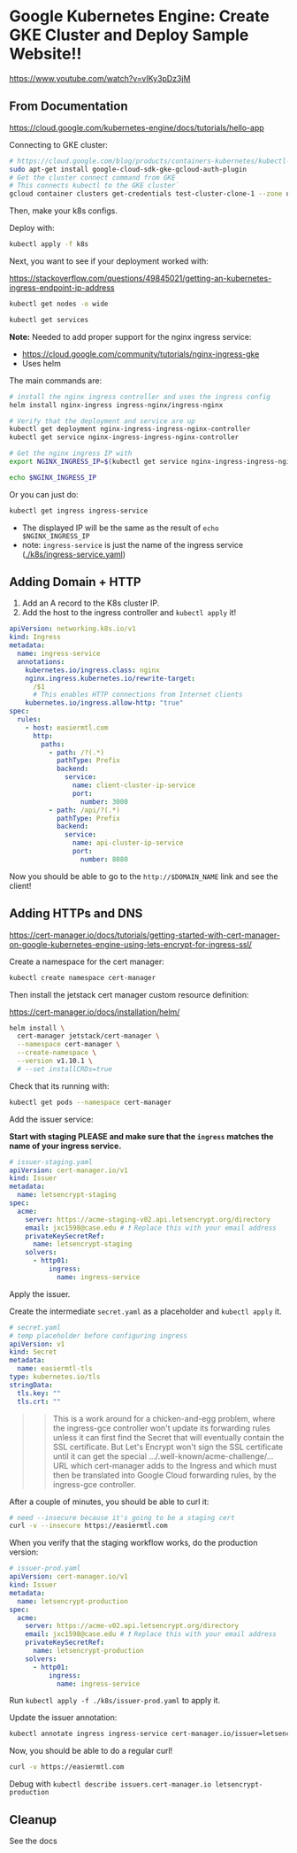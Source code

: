# Google Kubernetes Engine: Create GKE Cluster and Deploy Sample Website!!

https://www.youtube.com/watch?v=vIKy3pDz3jM

## From Documentation

https://cloud.google.com/kubernetes-engine/docs/tutorials/hello-app

Connecting to GKE cluster:

```bash
# https://cloud.google.com/blog/products/containers-kubernetes/kubectl-auth-changes-in-gke
sudo apt-get install google-cloud-sdk-gke-gcloud-auth-plugin
# Get the cluster connect command from GKE
# This connects kubectl to the GKE cluster`
gcloud container clusters get-credentials test-cluster-clone-1 --zone us-south1-a --project prototyping-jxc1598
```

Then, make your k8s configs.

Deploy with:

```bash
kubectl apply -f k8s
```

Next, you want to see if your deployment worked with:

https://stackoverflow.com/questions/49845021/getting-an-kubernetes-ingress-endpoint-ip-address

```bash
kubectl get nodes -o wide

kubectl get services
```

**Note:** Needed to add proper support for the nginx ingress service:

- https://cloud.google.com/community/tutorials/nginx-ingress-gke
- Uses helm

The main commands are:

```bash
# install the nginx ingress controller and uses the ingress config
helm install nginx-ingress ingress-nginx/ingress-nginx

# Verify that the deployment and service are up
kubectl get deployment nginx-ingress-ingress-nginx-controller
kubectl get service nginx-ingress-ingress-nginx-controller

# Get the nginx ingress IP with
export NGINX_INGRESS_IP=$(kubectl get service nginx-ingress-ingress-nginx-controller -ojson | jq -r '.status.loadBalancer.ingress[].ip')

echo $NGINX_INGRESS_IP
```

Or you can just do:

```bash
kubectl get ingress ingress-service
```

- The displayed IP will be the same as the result of `echo $NGINX_INGRESS_IP`
- note: `ingress-service` is just the name of the ingress service ([./k8s/ingress-service.yaml](./k8s/ingress-service.yaml))

## Adding Domain + HTTP

1. Add an A record to the K8s cluster IP.
2. Add the host to the ingress controller and `kubectl apply` it!

```yaml
apiVersion: networking.k8s.io/v1
kind: Ingress
metadata:
  name: ingress-service
  annotations:
    kubernetes.io/ingress.class: nginx
    nginx.ingress.kubernetes.io/rewrite-target:
      /$1
      # This enables HTTP connections from Internet clients
    kubernetes.io/ingress.allow-http: "true"
spec:
  rules:
    - host: easiermtl.com
      http:
        paths:
          - path: /?(.*)
            pathType: Prefix
            backend:
              service:
                name: client-cluster-ip-service
                port:
                  number: 3000
          - path: /api/?(.*)
            pathType: Prefix
            backend:
              service:
                name: api-cluster-ip-service
                port:
                  number: 8080
```

Now you should be able to go to the `http://$DOMAIN_NAME` link and see the client!

## Adding HTTPs and DNS

https://cert-manager.io/docs/tutorials/getting-started-with-cert-manager-on-google-kubernetes-engine-using-lets-encrypt-for-ingress-ssl/

Create a namespace for the cert manager:

```bash
kubectl create namespace cert-manager
```

Then install the jetstack cert manager custom resource definition:

https://cert-manager.io/docs/installation/helm/

```bash
helm install \
  cert-manager jetstack/cert-manager \
  --namespace cert-manager \
  --create-namespace \
  --version v1.10.1 \
  # --set installCRDs=true
```

Check that its running with:

```bash
kubectl get pods --namespace cert-manager
```

Add the issuer service:

**Start with staging PLEASE and make sure that the `ingress` matches the name of your ingress service.**

```yaml
# issuer-staging.yaml
apiVersion: cert-manager.io/v1
kind: Issuer
metadata:
  name: letsencrypt-staging
spec:
  acme:
    server: https://acme-staging-v02.api.letsencrypt.org/directory
    email: jxc1598@case.edu # ❗ Replace this with your email address
    privateKeySecretRef:
      name: letsencrypt-staging
    solvers:
      - http01:
          ingress:
            name: ingress-service
```

Apply the issuer.

Create the intermediate `secret.yaml` as a placeholder and `kubectl apply` it.

```yaml
# secret.yaml
# temp placeholder before configuring ingress
apiVersion: v1
kind: Secret
metadata:
  name: easiermtl-tls
type: kubernetes.io/tls
stringData:
  tls.key: ""
  tls.crt: ""
```

> > This is a work around for a chicken-and-egg problem, where the ingress-gce controller won't update its forwarding rules unless it can first find the Secret that will eventually contain the SSL certificate. But Let's Encrypt won't sign the SSL certificate until it can get the special .../.well-known/acme-challenge/... URL which cert-manager adds to the Ingress and which must then be translated into Google Cloud forwarding rules, by the ingress-gce controller.

After a couple of minutes, you should be able to curl it:

```bash
# need --insecure because it's going to be a staging cert
curl -v --insecure https://easiermtl.com
```

When you verify that the staging workflow works, do the production version:

```yaml
# issuer-prod.yaml
apiVersion: cert-manager.io/v1
kind: Issuer
metadata:
  name: letsencrypt-production
spec:
  acme:
    server: https://acme-v02.api.letsencrypt.org/directory
    email: jxc1598@case.edu # ❗ Replace this with your email address
    privateKeySecretRef:
      name: letsencrypt-production
    solvers:
      - http01:
          ingress:
            name: ingress-service
```

Run `kubectl apply -f ./k8s/issuer-prod.yaml` to apply it.

Update the issuer annotation:

```bash
kubectl annotate ingress ingress-service cert-manager.io/issuer=letsencrypt-production --overwrite
```

Now, you should be able to do a regular curl!

```bash
curl -v https://easiermtl.com
```

Debug with `kubectl describe issuers.cert-manager.io letsencrypt-production`

## Cleanup

See the docs

